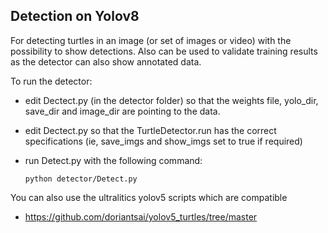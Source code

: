 ## Detection on Yolov8
For detecting turtles in an image (or set of images or video) with the possibility to show detections. 
Also can be used to validate training results as the detector can also show annotated data.

To run the detector: 
- edit Dectect.py (in the detector folder) so that the weights file, yolo_dir, save_dir and image_dir are pointing to the data.
- edit Dectect.py so that the TurtleDetector.run has the correct specifications (ie, save_imgs and show_imgs set to true if required)
- run Detect.py with the following command:

      python detector/Detect.py 

You can also use the ultralitics yolov5 scripts which are compatible
- https://github.com/doriantsai/yolov5_turtles/tree/master
